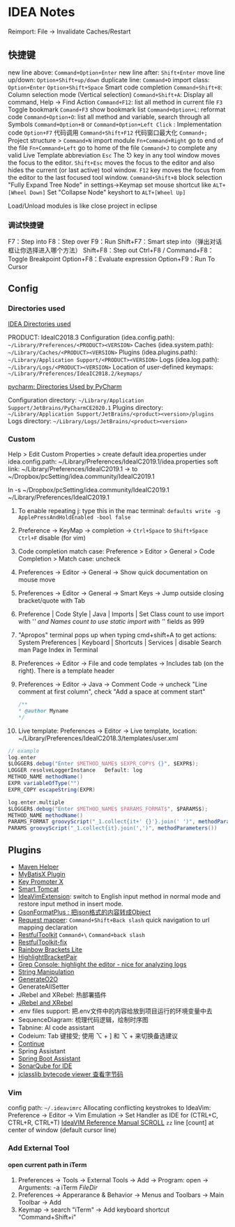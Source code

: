 # IDEA Notes

Reimport: File -> Invalidate Caches/Restart

## 快捷键

new line above: `Command+Option+Enter`
new line after: `Shift+Enter`
move line up/down: `Option+Shift+up/down`
duplicate line: `Command+D`
import class: `Option+Enter`
`Option+Shift+Space` Smart code completion
`Command+Shift+8`: Column selection mode (Vertical selection)
`Command+Shift+A`: Display all command, Help -> Find Action
`Command+F12`: list all method in current file
`F3` Toggle bookmark
`Comand+F3` show bookmark list
`Command+Option+L`: reformat code
`Command+Option+O`: list all method and variable, search through all Symbols
`Command+Option+B` or `Command+Option+Left Click` : Implementation code
`Option+F7` 代码调用
`Command+Shift+F12` 代码窗口最大化
`Command+;` Project structure > `Command+N` import module
`Fn+Command+Right` go to end of the file
`Fn+Command+Left` go to home of the file
`Command+J` to complete any valid Live Template abbreviation
`Esc` The ⎋ key in any tool window moves the focus to the editor.
`Shift+Esc` moves the focus to the editor and also hides the current (or last active) tool window.
`F12` key moves the focus from the editor to the last focused tool window.
`Command+Shift+8` block selection
"Fully Expand Tree Node" in settings->Keymap set mouse shortcut like `ALT+[Wheel Down]`
Set "Collapse Node" keyshort to `ALT+[Wheel Up]`

Load/Unload modules is like close project in eclipse

### 调试快捷键

F7：Step into
F8：Step over
F9：Run
Shift+F7：Smart step into（弹出对话框让你选择进入哪个方法）
Shift+F8：Step out
Ctrl+F8 / Command+F8：Toggle Breakpoint
Option+F8：Evaluate expression
Option+F9：Run To Cursor

## Config

### Directories used

[IDEA Directories used](https://intellij-support.jetbrains.com/hc/en-us/articles/206544519)

PRODUCT: IdeaIC2018.3
Configuration (idea.config.path): `~/Library/Preferences/<PRODUCT><VERSION>`
Caches (idea.system.path): `~/Library/Caches/<PRODUCT><VERSION>`
Plugins (idea.plugins.path): `~/Library/Application Support/<PRODUCT><VERSION>`
Logs (idea.log.path): `~/Library/Logs/<PRODUCT><VERSION>`
Location of user-defined keymaps: `~/Library/Preferences/IdeaIC2018.2/keymaps/`

[pycharm: Directories Used by PyCharm](https://www.jetbrains.com/help/pycharm/directories-used-by-the-ide-to-store-settings-caches-plugins-and-logs.html)

Configuration directory: `~/Library/Application Support/JetBrains/PyCharmCE2020.1`
Plugins directory: `~/Library/Application Support/JetBrains/<product><version>/plugins`
Logs directory: `~/Library/Logs/JetBrains/<product><version>`

### Custom

Help > Edit Custom Properties > create default idea.properties under idea.config.path: ~/Library/Preferences/IdeaIC2019.1/idea.properties
soft link: ~/Library/Preferences/IdeaIC2019.1 -> to ~/Dropbox/pcSetting/idea.community/IdeaIC2019.1

ln -s ~/Dropbox/pcSetting/idea.community/IdeaIC2019.1 ~/Library/Preferences/IdeaIC2019.1

1. To enable repeating j: type this in the mac terminal: `defaults write -g ApplePressAndHoldEnabled -bool false`
2. Preference -> KeyMap -> completion ->
    `Ctrl+Space` to `Shift+Space`
    `Ctrl+F` disable (for vim)
3. Code completion match case: Preference > Editor > General > Code Completion > Match case: uncheck
4. Preferences -> Editor -> General -> Show quick documentation on mouse move
5. Preferences -> Editor -> General -> Smart Keys -> Jump outside closing bracket/quote with Tab
6. Preference | Code Style | Java | Imports | Set Class count to use import with '*' and Names count to use static import with '*' fields as 999
7. "Apropos" terminal pops up when typing cmd+shift+A to get actions: System Preferences | Keyboard | Shortcuts | Services | disable Search man Page Index in Terminal
8. Preferences -> Editor -> File and code templates -> Includes tab (on the right). There is a template header
9. Preferences -> Editor -> Java -> Comment Code -> uncheck "Line comment at first column", check "Add a space at comment start"

    ```java
    /**
    * @author Myname
    */
    ```

10. Live template: Preferences -> Editor -> Live template, location: ~/Library/Preferences/IdeaIC2018.3/templates/user.xml

```groovy
// example
log.enter
$LOGGER$.debug("Enter $METHOD_NAME$ $EXPR_COPY$ {}", $EXPR$);
LOGGER resolveLoggerInstance   Default: log
METHOD_NAME methodName()
EXPR variableOfType("")
EXPR_COPY escapeString(EXPR)

log.enter.multiple
$LOGGER$.debug("Enter $METHOD_NAME$ $PARAMS_FORMAT$", $PARAMS$);
METHOD_NAME methodName()
PARAMS_FORMAT groovyScript("_1.collect{it+' {}'}.join(' ')", methodParameters())
PARAMS groovyScript("_1.collect{it}.join(',')", methodParameters())
```

## Plugins

* [Maven Helper](https://plugins.jetbrains.com/plugin/7179-maven-helper)
* [MyBatisX Plugin](https://plugins.jetbrains.com/plugin/10119-mybatisx)
* [Key Promoter X](https://plugins.jetbrains.com/plugin/9792-key-promoter-x)
* [Smart Tomcat](https://plugins.jetbrains.com/plugin/9492-smart-tomcat)
* [IdeaVimExtension](https://plugins.jetbrains.com/plugin/9615-ideavimextension): switch to English input method in normal mode and restore input method in insert mode.
* [GsonFormatPlus : 把json格式的内容转成Object](https://plugins.jetbrains.com/plugin/14949-gsonformatplus)
* [Request mapper](https://plugins.jetbrains.com/plugin/9567-request-mapper): `Command+Shift+Back slash` quick navigation to url mapping declaration
* [RestfulToolkit](https://plugins.jetbrains.com/plugin/10292-restfultoolkit) `Command+\` `Command+back slash`
* [RestfulToolkit-fix](https://plugins.jetbrains.com/plugin/16788-restfultoolkit-fix)
* [Rainbow Brackets Lite](https://plugins.jetbrains.com/plugin/20710-rainbow-brackets-lite--free-and-opensource)
* [HighlightBracketPair](https://plugins.jetbrains.com/plugin/17320-highlightbracketpair)
* [Grep Console: highlight the editor - nice for analyzing logs](https://plugins.jetbrains.com/plugin/7125-grep-console)
* [String Manipulation](https://plugins.jetbrains.com/plugin/2162-string-manipulation)
* [GenerateO2O](https://plugins.jetbrains.com/plugin/7171-generateo2o)
* GenerateAllSetter
* JRebel and XRebel: 热部署插件
* [JRebel and XRebel](https://plugins.jetbrains.com/plugin/4441-jrebel-and-xrebel)
* .env files support: 把.env文件中的内容给放到项目运行的环境变量中去
* SequenceDiagram: 梳理代码逻辑，绘制时序图
* Tabnine: AI code assistant
* Codeium: Tab 键接受; 使用 ⌥ + ] 和 ⌥ + 来切换备选建议
* [Continue](https://plugins.jetbrains.com/plugin/22707-continue)
* Spring Assistant
* [Spring Boot Assistant](https://plugins.jetbrains.com/plugin/17747-spring-boot-assistant)
* [SonarQube for IDE](https://plugins.jetbrains.com/plugin/7973-sonarqube-for-ide)
* [jclasslib bytecode viewer 查看字节码](https://plugins.jetbrains.com/plugin/9248-jclasslib)

### Vim

config path: `~/.ideavimrc`
Allocating conflicting keystrokes to IdeaVim: Preference -> Editor -> Vim Emulation -> Set Handler as IDE for (CTRL+C, CTRL+R, CTRL+T)
[IdeaVIM Reference Manual SCROLL](http://ideavim.sourceforge.net/vim/scroll.html)
`zz` line [count] at center of window (default cursor line)

### Add External Tool

#### open current path in iTerm

1. Preferences -> Tools -> External Tools -> Add -> Program: open -> Arguments: -a iTerm $FileDir$
2. Preferences -> Apperarance & Behavior -> Menus and Toolbars -> Main Toolbar -> Add
3. Keymap -> search "iTerm" -> Add keyboard shortcut "Command+Shift+i"

